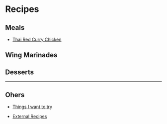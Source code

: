 # Recipes

## Meals

* [Thai Red Curry Chicken](thai_red_curry_chicken.html)

## Wing Marinades

## Desserts

----

## Ohers

* [Things I want to try](to_try.html)

* [External Recipes](external_recipes.html)